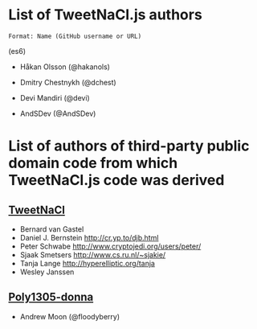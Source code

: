 List of TweetNaCl.js authors
============================

    Format: Name (GitHub username or URL)
    
(es6)
* Håkan Olsson (@hakanols)

* Dmitry Chestnykh (@dchest)
* Devi Mandiri (@devi)
* AndSDev (@AndSDev)

List of authors of third-party public domain code from which TweetNaCl.js code was derived
==========================================================================================

[TweetNaCl](http://tweetnacl.cr.yp.to/)
--------------------------------------

* Bernard van Gastel
* Daniel J. Bernstein <http://cr.yp.to/djb.html>
* Peter Schwabe <http://www.cryptojedi.org/users/peter/>
* Sjaak Smetsers <http://www.cs.ru.nl/~sjakie/>
* Tanja Lange <http://hyperelliptic.org/tanja>
* Wesley Janssen


[Poly1305-donna](https://github.com/floodyberry/poly1305-donna)
--------------------------------------------------------------

* Andrew Moon (@floodyberry)
